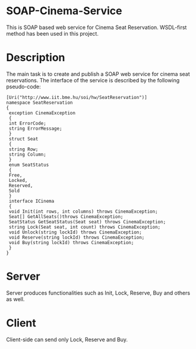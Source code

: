 # SOAP-Cinema-Service

This is SOAP based web service for Cinema Seat Reservation. WSDL-first method has been used in this project.

# Description

The main task is to create and publish a SOAP web service for cinema seat reservations.
The interface of the service is described by the following pseudo-code:

```
[Uri("http://www.iit.bme.hu/soi/hw/SeatReservation")]
namespace SeatReservation
{
 exception CinemaException
 {
 int ErrorCode;
 string ErrorMessage;
 }
 struct Seat
 {
 string Row;
 string Column;
 }
 enum SeatStatus
 {
 Free,
 Locked,
 Reserved,
 Sold
 }
 interface ICinema
 {
 void Init(int rows, int columns) throws CinemaException;
 Seat[] GetAllSeats()throws CinemaException;
 SeatStatus GetSeatStatus(Seat seat) throws CinemaException;
 string Lock(Seat seat, int count) throws CinemaException;
 void Unlock(string lockId) throws CinemaException;
 void Reserve(string lockId) throws CinemaException;
 void Buy(string lockId) throws CinemaException;
 }
}
```


# Server 
Server produces functionalities such as Init, Lock, Reserve, Buy and others as well. 

# Client
Client-side can send only Lock, Reserve and Buy.
